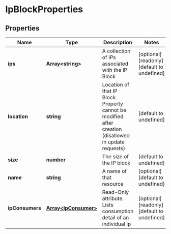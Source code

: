 # IpBlockProperties

## Properties
| Name | Type | Description | Notes |
| ------------ | ------------- | ------------- | ------------- |
| **ips** | **Array&lt;string&gt;** | A collection of IPs associated with the IP Block | [optional] [readonly] [default to undefined] |
| **location** | **string** | Location of that IP Block. Property cannot be modified after creation (disallowed in update requests) | [default to undefined] |
| **size** | **number** | The size of the IP block | [default to undefined] |
| **name** | **string** | A name of that resource | [optional] [default to undefined] |
| **ipConsumers** | [**Array&lt;IpConsumer&gt;**](IpConsumer.md) | Read-Only attribute. Lists consumption detail of an individual ip | [optional] [readonly] [default to undefined] |


